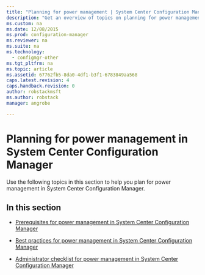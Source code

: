 ```yaml
---
title: "Planning for power management | System Center Configuration Manager"
description: "Get an overview of topics on planning for power management in System Center Configuration Manager."
ms.custom: na
ms.date: 12/08/2015
ms.prod: configuration-manager
ms.reviewer: na
ms.suite: na
ms.technology:
  - configmgr-other
ms.tgt_pltfrm: na
ms.topic: article
ms.assetid: 67762fb5-8da0-4df1-b3f1-6783849aa568
caps.latest.revision: 4
caps.handback.revision: 0
author: robstackmsftms.author: robstackmanager: angrobe

---
```

# Planning for power management in System Center Configuration Manager
Use the following topics in this section to help you plan for power management in System Center Configuration Manager.  

## In this section  

-   [Prerequisites for power management in System Center Configuration Manager](../../../../core/clients/manage/power/prerequisites-for-power-management.md)  

-   [Best practices for power management in System Center Configuration Manager](../../../../core/clients/manage/power/best-practices-for-power-management.md)  

-   [Administrator checklist for power management in System Center Configuration Manager](../../../../core/clients/manage/power/administrator-checklist-for-power-management.md)  
